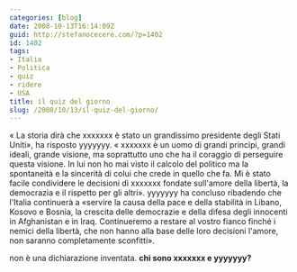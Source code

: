 ```yaml
---
categories: [blog]
date: 2008-10-13T16:14:09Z
guid: http://stefanocecere.com/?p=1402
id: 1402
tags:
- Italia
- Politica
- quiz
- ridere
- USA
title: il quiz del giorno
slug: /2008/10/13/il-quiz-del-giorno/
---
```


« La storia dirà che xxxxxxx è stato un grandissimo presidente degli Stati Uniti», ha risposto yyyyyyy. « xxxxxxx è un uomo di grandi principi, grandi ideali, grande visione, ma soprattutto uno che ha il coraggio di perseguire questa visione. In lui non ho mai visto il calcolo del politico ma la spontaneità e la sincerità di colui che crede in quello che fa. Mi è stato facile condividere le decisioni di xxxxxxx fondate sull'amore della libertà, la democrazia e il rispetto per gli altri». yyyyyyy ha concluso ribadendo che l'Italia continuerà a «servire la causa della pace e della stabilità in Libano, Kosovo e Bosnia, la crescita delle democrazie e della difesa degli innocenti in Afghanistan e in Iraq. Continueremo a restare al vostro fianco finché i nemici della libertà, che non hanno alla base delle loro decisioni l'amore, non saranno completamente sconfitti».

non è una dichiarazione inventata. **chi sono xxxxxxx e yyyyyyy?**